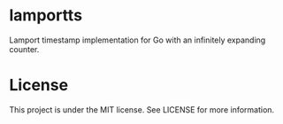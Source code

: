# lamportts

Lamport timestamp implementation for Go with an infinitely expanding counter.

# License

This project is under the MIT license. See LICENSE for more information.
